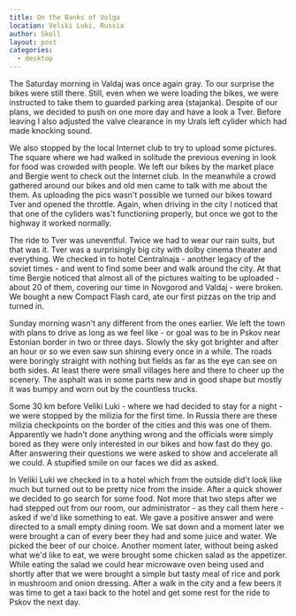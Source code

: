 ```yaml
---
title: On the Banks of Volga
location: Veliki Luki, Russia
author: Skoll
layout: post
categories:
  - desktop
---
```

The Saturday morning in Valdaj was once again gray. To our surprise the bikes were still there. Still, even when we were loading the bikes, we were instructed to take them to guarded parking area (stajanka). Despite of our plans, we decided to push on one more day and have a look a Tver. Before leaving I also adjusted the valve clearance in my Urals left cylider which had made knocking sound.

We also stopped by the local Internet club to try to upload some pictures. The square where we had walked in solitude the previous evening in look for food was crowded with people. We left our bikes by the market place and Bergie went to check out the Internet club. In the meanwhile a crowd gathered around our bikes and old men came to talk with me about the them. As uploading the pics wasn't possible we turned our bikes toward Tver and opened the throttle. Again, when driving in the city I noticed that that one of the cyliders was't functioning properly, but once we got to the highway it worked normally.

The ride to Tver was uneventful. Twice we had to wear our rain suits, but that was it. Tver was a surprisingly big city with dolby cinema theater and everything. We checked in to hotel Centralnaja - another legacy of the soviet times - and went to find some beer and walk around the city. At that time Bergie noticed that almost all of the pictures waiting to be uploaded - about 20 of them, covering our time in Novgorod and Valdaj - were broken. We bought a new Compact Flash card, ate our first pizzas on the trip and turned in.

Sunday morning wasn't any different from the ones earlier. We left the town with plans to drive as long as we feel like - or goal was to be in Pskov near Estonian border in two or three days. Slowly the sky got brighter and after an hour or so we even saw sun shining every once in a while. The roads were boringly straight with nothing but fields as far as the eye can see on both sides. At least there were small villages here and there to cheer up the scenery. The asphalt was in some parts new and in good shape but mostly it was bumpy and worn out by the countless trucks.

Some 30 km before Veliki Luki - where we had decided to stay for a night - we were stopped by the milizia for the first time. In Russia there are these milizia checkpoints on the border of the cities and this was one of them. Apparently we hadn't done anything wrong and the officials were simply bored as they were only interested in our bikes and how fast do they go. After answering their questions we were asked to show and accelerate all we could. A stupified smile on our faces we did as asked.

In Veliki Luki we checked in to a hotel which from the outside did't look like much but turned out to be pretty nice from the inside. After a quick shower we decided to go search for some food. Not more that two steps after we had stepped out from our room, our administrator - as they call them here - asked if we'd like something to eat. We gave a positive answer and were directed to a small empty dining room. We sat down and a moment later we were brought a can of every beer they had and some juice and water. We picked the beer of our choice. Another moment later, without being asked what we'd like to eat, we were brought some chicken salad as the appetizer. While eating the salad we could hear microwave oven being used and shortly after that we were brought a simple but tasty meal of rice and pork in mushroom and onion dressing. After a walk in the city and a few beers it was time to get a taxi back to the hotel and get some rest for the ride to Pskov the next day.
